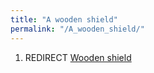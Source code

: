 ```yaml
---
title: "A wooden shield"
permalink: "/A_wooden_shield/"
---
```


1.  REDIRECT [Wooden shield](Wooden_shield "wikilink")